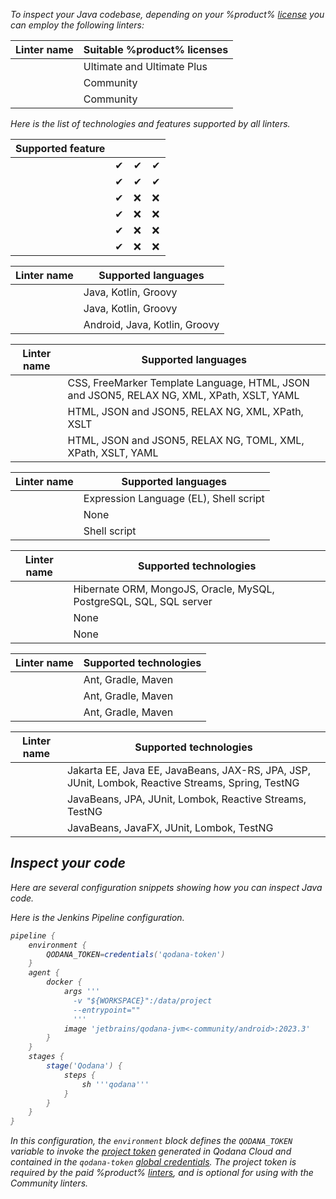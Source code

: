 [//]: # (title: Inspect Java code)

<var name="JenkinsCred" value="https://www.jenkins.io/doc/book/using/using-credentials/#adding-new-global-credentials"/>
<var name="docker-image" value="jetbrains/qodana-jvm&lt;-community/android&gt;:2023.3"/>

To inspect your Java codebase, depending on your %product% [license](pricing.md) you can employ the following linters: 

<tabs>
<tab id="inspect-java-code-linters" title="Linters">

| Linter name                | Suitable %product% licenses |
|----------------------------|-----------------------------|
| [](qodana-jvm.md)          | Ultimate and Ultimate Plus  |
| [](qodana-jvm-community.md)| Community                   |
| [](qodana-jvm-android.md)  | Community                   |

</tab>
<tab id="inspect-java-code-techs" title="Supported technologies and features">
<p>Here is the list of technologies and features supported by all linters.</p>
<tabs>
<tab id="inspect-java-code-techs-features" title="Features">

| Supported feature            | [](qodana-jvm.md) | [](qodana-jvm-community.md) | [](qodana-jvm-android.md) |
|------------------------------|-------------------|-----------------------------|---------------------------|
| [](baseline.xml)             | &#x2714;          | &#x2714;                    | &#x2714;                  |
| [](quality-gate.xml)         | &#x2714;          | &#x2714;                    | &#x2714;                  |
| [](code-coverage.md)         | &#x2714;          | &#x274c;                    | &#x274c;                  |
| [](license-audit.xml)        | &#x2714;          | &#x274c;                    | &#x274c;                  |
| [](quick-fix.md)             | &#x2714;          | &#x274c;                    | &#x274c;                  |
| [](vulnerability-checker.md) | &#x2714;          | &#x274c;                    | &#x274c;                  |

</tab>
<tab id="inspect-java-code-techs-pls" title="Programming languages">

| Linter name                | Supported languages           |
|----------------------------|-------------------------------|
| [](qodana-jvm.md)          | Java, Kotlin, Groovy          |
| [](qodana-jvm-community.md)| Java, Kotlin, Groovy          |
| [](qodana-jvm-android.md)  | Android, Java, Kotlin, Groovy |

</tab>
<tab id="inspect-java-code-techs-markup" title="Markup languages">

| Linter name                | Supported languages                                                                       |
|----------------------------|-------------------------------------------------------------------------------------------|
| [](qodana-jvm.md)          | CSS, FreeMarker Template Language, HTML, JSON and JSON5, RELAX NG, XML, XPath, XSLT, YAML |
| [](qodana-jvm-community.md)| HTML, JSON and JSON5, RELAX NG, XML, XPath, XSLT                                          |
| [](qodana-jvm-android.md)  | HTML, JSON and JSON5, RELAX NG, TOML, XML, XPath, XSLT, YAML                              |

</tab>
<tab id="inspect-java-code-techs-scripting" title="Scripting languages">

| Linter name                | Supported languages                    |
|----------------------------|----------------------------------------|
| [](qodana-jvm.md)          | Expression Language (EL), Shell script |
| [](qodana-jvm-community.md)| None                                   |
| [](qodana-jvm-android.md)  | Shell script                           |

</tab>
<tab id="inspect-java-code-techs-db" title="Databases and ORM">

| Linter name                  | Supported technologies                                             |
|------------------------------|--------------------------------------------------------------------|
| [](qodana-jvm.md)            | Hibernate ORM, MongoJS, Oracle, MySQL, PostgreSQL, SQL, SQL server |
| [](qodana-jvm-community.md)  | None                                                               |
| [](qodana-jvm-android.md)    | None                                                               |

</tab>
<tab id="inspect-java-code-techs-build" title="Build management">

| Linter name                | Supported technologies |
|----------------------------|------------------------|
| [](qodana-jvm.md)          | Ant, Gradle, Maven     |
| [](qodana-jvm-community.md)| Ant, Gradle, Maven     |
| [](qodana-jvm-android.md)  | Ant, Gradle, Maven     |

</tab>
<tab id="inspect-java-code-techs-frameworks" title="Frameworks and libraries">

| Linter name                   | Supported technologies                                                                              |
|-------------------------------|-----------------------------------------------------------------------------------------------------|
| [](qodana-jvm.md)             | Jakarta EE, Java EE, JavaBeans, JAX-RS, JPA, JSP, JUnit, Lombok, Reactive Streams, Spring, TestNG   |
| [](qodana-jvm-community.md)   | JavaBeans, JPA, JUnit, Lombok, Reactive Streams, TestNG                                             |
| [](qodana-jvm-android.md)     | JavaBeans, JavaFX, JUnit, Lombok, TestNG                                                            |

</tab>
</tabs>
</tab>
</tabs>

## Inspect your code

Here are several configuration snippets showing how you can inspect Java code.

<!-- I need to modify all these tabs accordingly -->

<tabs>
<tab id="inspect-java-code-github" title="GitHub Actions">
    <include src="lib_qd.xml" include-id="github-basic-configuration"/>
</tab>
<tab id="inspect-java-code-jenkins" title="Jenkins">

Here is the Jenkins Pipeline configuration.

```groovy
pipeline {
    environment {
        QODANA_TOKEN=credentials('qodana-token')
    }
    agent {
        docker {
            args '''
              -v "${WORKSPACE}":/data/project
              --entrypoint=""
              '''
            image 'jetbrains/qodana-jvm<-community/android>:2023.3'
        }
    }
    stages {
        stage('Qodana') {
            steps {
                sh '''qodana'''
            }
        }
    }
}
```

In this configuration, the `environment` block defines the `QODANA_TOKEN` variable to invoke the
[project token](project-token.md) generated in Qodana Cloud and contained in
the `qodana-token` [global credentials](%JenkinsCred%). The project token is required by the paid %product%
[linters](pricing.md#pricing-linters-licenses), and is optional for using with the Community linters.

</tab>
<tab id="inspect-java-code-local" title="Local run">
<include src="lib_qd.xml" include-id="qodana-cli-quickstart" use-filter="jvm-only,non-gs,empty"/>
</tab>
</tabs>



